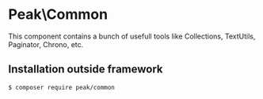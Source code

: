 # Peak\Common
This component contains a bunch of usefull tools like Collections, TextUtils, Paginator, Chrono, etc.

## Installation outside framework

```
$ composer require peak/common
```
